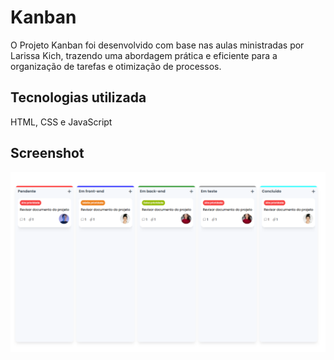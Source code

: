 
# Kanban

O Projeto Kanban foi desenvolvido com base nas aulas ministradas por Larissa Kich, trazendo uma abordagem prática e eficiente para a organização de tarefas e otimização de processos.

## Tecnologias utilizada
HTML, CSS e JavaScript


## Screenshot
![](images/image.png)



